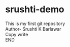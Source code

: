 # srushti-demo

This is my first git repository
<br>
Author- Srushti K Barlawar
<br>
Copy write
<br>
END

